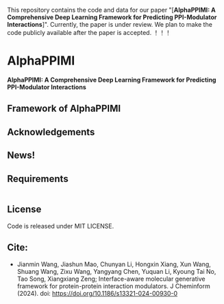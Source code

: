 
This repository contains the code and data for our paper "[**AlphaPPIMI: A Comprehensive Deep Learning Framework for Predicting PPI-Modulator Interactions**]". Currently, the paper is under review. We plan to make the code publicly available after the paper is accepted.  ！！！


# AlphaPPIMI

**AlphaPPIMI: A Comprehensive Deep Learning Framework for Predicting PPI-Modulator Interactions**




## Framework of AlphaPPIMI




## Acknowledgements



## News!





## Requirements
```python

```


## License
Code is released under MIT LICENSE.


## Cite:
*  Jianmin Wang, Jiashun Mao, Chunyan Li, Hongxin Xiang, Xun Wang, Shuang Wang, Zixu Wang, Yangyang Chen, Yuquan Li, Kyoung Tai No, Tao Song, Xiangxiang Zeng; Interface-aware molecular generative framework for protein-protein interaction modulators.  J Cheminform (2024). doi: https://doi.org/10.1186/s13321-024-00930-0






